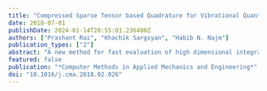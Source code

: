 ```yaml
---
title: "Compressed Sparse Tensor based Quadrature for Vibrational Quantum Mechanics Integrals"
date: 2018-07-01
publishDate: 2024-01-14T20:55:01.236480Z
authors: ["Prashant Rai", "Khachik Sargsyan", "Habib N. Najm"]
publication_types: ["2"]
abstract: "A new method for fast evaluation of high dimensional integrals arising in quantum mechanics is proposed. The method is based on sparse approximation of a high dimensional function followed by a low-rank compression. In the first step, we interpret the high dimensional integrand as a tensor in a suitable tensor product space and determine its entries by a compressed sensing based algorithm using only a few function evaluations. Secondly, we implement a rank reduction strategy to compress this tensor in a suitable low-rank tensor format using standard tensor compression tools. This allows representing a high dimensional integrand function as a small sum of products of low dimensional functions. Finally, a low dimensional Gauss–Hermite quadrature rule is used to integrate this low-rank representation, thus alleviating the curse of dimensionality. Numerical tests on synthetic functions, as well as on energy correction integrals for water and formaldehyde molecules demonstrate the efficiency of this method using very few function evaluations as compared to other integration strategies."
featured: false
publication: "*Computer Methods in Applied Mechanics and Engineering*"
doi: "10.1016/j.cma.2018.02.026"
---
```


